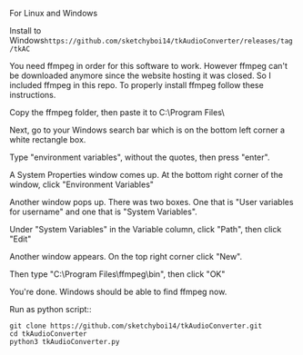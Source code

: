 For Linux and Windows

Install to Windows``https://github.com/sketchyboi14/tkAudioConverter/releases/tag/tkAC``

You need ffmpeg in order for this software to work.
However ffmpeg can't be downloaded anymore since the website hosting it was closed.
So I included ffmpeg in this repo.
To properly install ffmpeg follow these instructions.

Copy the ffmpeg folder, then paste it to C:\Program Files\

Next, go to your Windows search bar which is on the bottom left corner a white rectangle box.

Type "environment variables", without the quotes, then press "enter".

A System Properties window comes up. At the bottom right corner of the window, click "Environment Variables"

Another window pops up. There was two boxes. One that is "User variables for username"
and one that is "System Variables".

Under "System Variables" in the Variable column, click "Path", then click "Edit"

Another window appears. On the top right corner click "New".

Then type "C:\Program Files\ffmpeg\bin", then click "OK"

You're done. Windows should be able to find ffmpeg now.

Run as python script::
```
git clone https://github.com/sketchyboi14/tkAudioConverter.git
cd tkAudioConverter
python3 tkAudioConverter.py
```




